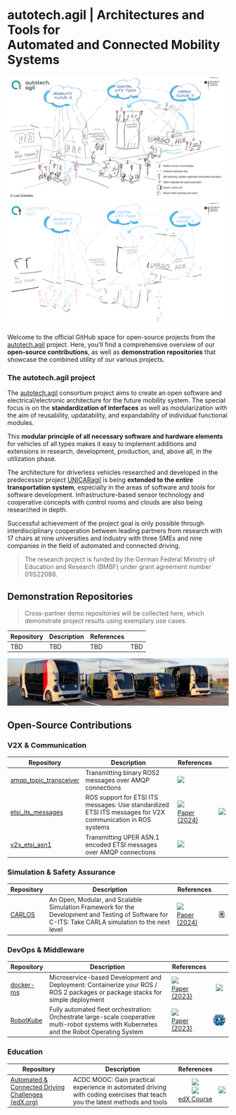 # autotech.agil | Architectures and Tools for <br>Automated and Connected Mobility Systems

![Project overview](../assets/AUTOtechagil-Skizze-v2-engl-web-logos.svg#gh-light-mode-only)
![Project overview](../assets/AUTOtechagil-Skizze-v2-engl-web-logos_darkmode.svg#gh-dark-mode-only)

Welcome to the official GitHub space for open-source projects from the [autotech.agil](https://www.autotechagil.de) project. Here, you'll find a comprehensive overview of our **open-source contributions**, as well as **demonstration repositories** that showcase the combined utility of our various projects.

### The autotech.agil project

The [autotech.agil](https://www.autotechagil.de) consortium project aims to create an open software and electrical/electronic architecture for the future mobility system. The special focus is on the **standardization of interfaces** as well as modularization with the aim of reusability, updatability, and expandability of individual functional modules.

This **modular principle of all necessary software and hardware elements** for vehicles of all types makes it easy to implement additions and extensions in research, development, production, and, above all, in the utilization phase.

The architecture for driverless vehicles researched and developed in the predecessor project [UNICARagil](https://www.unicaragil.de) is being **extended to the entire transportation system**, especially in the areas of software and tools for software development. Infrastructure-based sensor technology and cooperative concepts with control rooms and clouds are also being researched in depth.

Successful achievement of the project goal is only possible through interdisciplinary cooperation between leading partners from research with 17 chairs at nine universities and industry with three SMEs and nine companies in the field of automated and connected driving.

>The research project is funded by the German Federal Ministry of Education and Research (BMBF) under grant agreement number 01IS22088.

## Demonstration Repositories

>Cross-partner demo repositories will be collected here, which demonstrate project results using exemplary use cases.

| Repository | Description | References | <div style="width:80"></div> | 
| --- | --- | --- | --- |
| TBD | TBD | TBD | TBD |

<img src="../assets/unicaragil-vehicles.png">

## Open-Source Contributions

### V2X & Communication

| Repository | Description | References | <div style="width:80"></div> | 
| --- | --- | --- | :---: |
| [amqp_topic_transceiver](https://github.com/uulm-mrm/amqp_topic_transceiver) | Transmitting binary ROS2 messages over AMQP connections | <img src="https://img.shields.io/github/stars/uulm-mrm/amqp_topic_transceiver?style=social"/> |  |
| [etsi_its_messages](https://github.com/ika-rwth-aachen/etsi_its_messages) | ROS support for ETSI ITS messages: Use standardized ETSI ITS messages for V2X communication in ROS systems | <img src="https://img.shields.io/github/stars/ika-rwth-aachen/etsi_its_messages?style=social"/> <br/> [Paper (2024)](https://arxiv.org/abs/2403.10221) | <img src="https://github.com/ika-rwth-aachen/etsi_its_messages/raw/main/assets/teaser.gif" width="80" /> |
| [v2x_etsi_asn1](https://github.com/uulm-mrm/v2x_etsi_asn1) | Transmitting UPER ASN.1 encoded ETSI messages over AMQP connections | <img src="https://img.shields.io/github/stars/uulm-mrm/v2x_etsi_asn1?style=social"/> |  |

### Simulation & Safety Assurance

| Repository | Description | References | <div style="width:80"></div> | 
| --- | --- | --- | :---: |
| [CARLOS](https://github.com/ika-rwth-aachen/carlos) | An Open, Modular, and Scalable Simulation Framework for the Development and Testing of Software for C-ITS: Take CARLA simulation to the next level | <img src="https://img.shields.io/github/stars/ika-rwth-aachen/carlos?style=social"/> <br/> [Paper (2024)](http://arxiv.org/abs/2404.01836) | <img src="https://github.com/ika-rwth-aachen/carlos/blob/main/utils/images/logo.png?raw=true" width="80" /> |

### DevOps & Middleware

| Repository | Description | References | <div style="width:80"></div> | 
| --- | --- | --- | :---: |
| [docker-ros](https://github.com/ika-rwth-aachen/docker-ros) | Microservice-based Development and Deployment: Containerize your ROS / ROS 2 packages or package stacks for simple deployment | <img src="https://img.shields.io/github/stars/ika-rwth-aachen/docker-ros?style=social"/> <br/> [Paper (2023)](https://arxiv.org/abs/2309.06611) | <img src="https://github.com/ika-rwth-aachen/docker-ros/blob/main/assets/logo.png?raw=true" width="80" /> |
| [RobotKube](https://github.com/ika-rwth-aachen/robotkube) | Fully automated fleet orchestration: Orchestrate large-scale cooperative multi-robot systems with Kubernetes and the Robot Operating System | <img src="https://img.shields.io/github/stars/ika-rwth-aachen/robotkube?style=social"/> <br/> [Paper (2023)](https://ieeexplore.ieee.org/document/10422370) | <img src="https://github.com/ika-rwth-aachen/robotkube/blob/main/assets/robotkube_logo.png?raw=true" width="80" /> |

### Education

| Repository | Description | References | <div style="width:80"></div> | 
| --- | --- | :---: | :---: |
| [Automated & Connected Driving Challenges (edX.org)](https://github.com/ika-rwth-aachen/acdc) | ACDC MOOC: Gain practical experience in automated driving with coding exercises that teach you the latest methods and tools | <img src="https://img.shields.io/github/stars/ika-rwth-aachen/acdc?style=social"/> <br/> <img src="https://img.shields.io/github/stars/ika-rwth-aachen/acdc-notebooks?style=social"/> <br/> [edX Course](https://www.edx.org/learn/automation/rwth-aachen-university-automated-and-connected-driving-challenges) | <img src="https://pbs.twimg.com/ext_tw_video_thumb/1447574999506771970/pu/img/-02L166C-CeO2UGO.jpg" width="80" /> |
